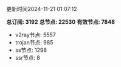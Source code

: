 更新时间2024-11-21 01:07:12

**总订阅: 3192**
**总节点: 22530**
**有效节点: 7848**
- v2ray节点: 5557
- trojan节点: 985
- ss节点: 1298
- ssr节点: 8
